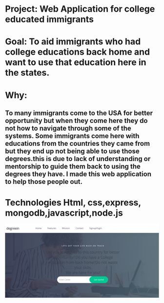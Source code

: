 # Project: Web Application for college educated immigrants

# Goal: To aid immigrants who had college educations back home and want to use that education here in the states.

# Why:
## To many immigrants come to the USA for better opportunity but when they come here they do not how to navigate through some of the systems. Some immigrants come here with educations from the countries they came from but they end up not being able to use those degrees.this is due to lack of understanding or mentorship to guide them back to using the degrees they have. I made this web application to help those people out.



# Technologies Html, css,express, mongodb,javascript,node.js












![DemoDay](public/images/demoday.png)
